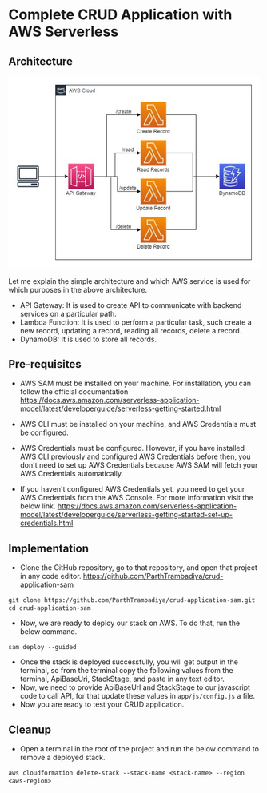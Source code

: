 # Complete CRUD Application with AWS Serverless
## Architecture
![This is an image](./docs/serverless-crud-app.jpg)

Let me explain the simple architecture and which AWS service is used for which purposes in the above architecture.
- API Gateway: It is used to create API to communicate with backend services on a particular path.
- Lambda Function: It is used to perform a particular task, such create a new record, updating a record, reading all records, delete a record.
- DynamoDB: It is used to store all records.

## Pre-requisites

- AWS SAM must be installed on your machine. For installation, you can follow the official documentation
https://docs.aws.amazon.com/serverless-application-model/latest/developerguide/serverless-getting-started.html

- AWS CLI must be installed on your machine, and AWS Credentials must be configured.
- AWS Credentials must be configured. However, if you have installed AWS CLI previously and configured AWS Credentials before then, you don't need to set up AWS Credentials because AWS SAM will fetch your AWS Credentials automatically.
- If you haven't configured AWS Credentials yet, you need to get your AWS Credentials from the AWS Console. For more information visit the below link.
https://docs.aws.amazon.com/serverless-application-model/latest/developerguide/serverless-getting-started-set-up-credentials.html

## Implementation
- Clone the GitHub repository, go to that repository, and open that project in any code editor.
https://github.com/ParthTrambadiya/crud-application-sam
```
git clone https://github.com/ParthTrambadiya/crud-application-sam.git
cd crud-application-sam
```

- Now, we are ready to deploy our stack on AWS. To do that, run the below command.
```
sam deploy --guided
```
- Once the stack is deployed successfully, you will get output in the terminal, so from the terminal copy the following values from the terminal, ApiBaseUri, StackStage, and paste in any text editor.
- Now, we need to provide ApiBaseUrl and StackStage to our javascript code to call API, for that update these values in `app/js/config.js` a file.
- Now you are ready to test your CRUD application.

## Cleanup
- Open a terminal in the root of the project and run the below command to remove a deployed stack.
```
aws cloudformation delete-stack --stack-name <stack-name> --region <aws-region>
```


